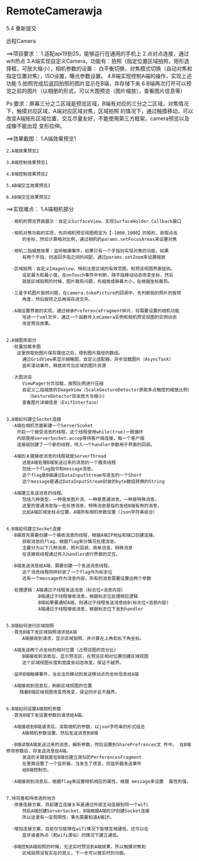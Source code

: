 # RemoteCamerawja
5.4 重新提交

远程Camera

==>项目要求：
1.适配api19到25，能够运行在通用的手机上
2.点对点连接，通过wifi热点
3.A端实现自定义Camera，功能有：拍照（指定位置区域拍照，矩形选择框，可放大缩小），相机参数的设置：
  白平衡切换，对焦模式切换（自动对焦和指定位置对焦），ISO设置，曝光参数设置。
4.B端实现控制A端的操作，实现上述功能
5.拍照完成后返回拍照的图片显示在B端，并存储下来
6.B端再次打开可以预览之前的图片（以相册的形式，可以大图预览（图片缩放），查看图片信息等）

Ps:要求：屏幕三分之二区域是预览区域，B端有对应的三分之二区域，对焦情况下，触摸对应区域，A端对应区域对焦，区域拍照
  的情况下，通过触摸移动，可以改变A端矩形区域位置，交互尽量友好，不能使用第三方框架，camera预览以及成像不能出现
  变形拉伸。
  
  
==>效果截图：
    1.A端效果预览1
    
    2.A端效果预览2
    
    3.B端控制效果预览1
    
    4.B端控制效果预览2
    
    5.AB端交互效果预览1
    
    6.AB端交互效果预览2
    
   
==>实现难点：
    1.A端相机部分
    
      ·相机的预览界面展示：自定义SurfaceView，实现SurfaceHolder.Callback接口

      ·相机对焦功能的实现，先将相机预览视图假定为【-1000,1000】的矩形，获取点击
	      的坐标，然后计算相对比例，通过相机的params.setFocusAreas来设置对焦

      ·相机二指缩放效果：监听触摸事件，如果只有一个手指则实现对焦的功能，如果
	      有两个手指，则返回手指之间的间距，通过params.setZoom来设置缩放

      ·区域拍照：自定义ImageView，特别注意区域的有效范围，和预览视图界面挂钩。
	      设定最大和最小值，在onTouch事件中判断，随手指移动动态改变坐标，然后
	      就是区域拍照的时候，图片裁剪问题，先缩放成屏幕大小，在根据坐标裁剪。

      ·三星手机图片旋转问题，在camera.tokePicture的回调中，先判断拍的照片的旋转
	      角度，然后旋转之后再保存进文件。

      ·A端设置界面的实现，通过继承PreferenceFragment碎片，将需要设置的相机功能
	      写进一个xml文件，通过一个函数传入mCamera实例和相机预览视图的实例动态
	      改变预览效果。

    
    2.A端图库部分
      ·批量加载多图
        这里获取到图片保存路径之后，得到图片路径的数组。
	      通过GridView来显示缩略图，自定义适配器，异步加载图片（AsyncTask）
	      监听滚动事件，释放非可见区域的图片资源

      ·大图浏览
	      ViewPager分页加载，按照比例进行压缩
	      自定义二指缩放的ImageView（ScaleGestureDetector获取多点触控的缩放比例）
		    （GestureDetector双击放大与缩小）
	      查看图片详细信息（ExifInterface）

    
    3.A端如何建立Socket连接
      ·A端在相机页面新建一个ServerScoket
	    开启一个接受消息的线程，这个线程使用while(true)一致循环
	    内部使用serverSocket.accep等待客户端连接，每一个客户端
	    连接就创建了一个新的线程，传入一个handler参数用于界面的回调。

      ·A端的关键接收消息的线程就是ServerThread
	      这是A端处理B端发送过来的消息的一个服务线程
	      包括一个flag指令和message消息。
	      这个flag是B端通过DataInputStream写进去的一个Short
	      这个message是通过DataInputStream封装的byte数组转换的String

      ·A端建立发送消息的线程。
	      包括几种类型，一种是发图片流，一种是普通消息，一种是特殊消息。
	      这里的普通消息指一些反馈消息，特殊消息是指的发给B端有用的消息，
	      比如A端区域坐标点位置，A端所有相机参数设置（Json字符串组合）

    
    4.B端如何建立Socket连接
      ·B端首先需要创建一个接收消息的线程，根据A端IP地址和端口创建连接。
	      获取消息的flag，根据flag来分情况处理消息。
	      主要分为以下几种消息，照片回调，简单消息，特殊消息
	      在该接收线程通过传入handler进行界面的交互。
	
      ·B端发送消息给A端，需要创建一个发送消息线程。
	      这个消息线程同样封装了一个flag作为标志位
	      还有一个message作为消息内容，所有的消息需要设置这两个参数

      ·处理逻辑：A端通过子线程发送消息（标志位+消息内容）
				B端通过子线程接收消息，根据标志位处理相应逻辑
				B端如果要通知A端，则通过子线程发送消息给B(标志位+消息内容)
				A端通过子线程接收消息，根据标志位下发到handler

    
    5.B端如何进行区域拍照
      ·首先B端下发区域拍照请求给A端
	      A端接收到请求，显示区域拍照，并计算左上角和右下角坐标。

      ·A端发送两个点坐标的相对位置（占预览图的百分比）
	      B端接收到消息后，显示预览区，在预览区相对位置创建区域视图
	      这个区域视图长度和宽度会动态改变。保证不越界。

      ·监听B端触摸事件，当合法的移动则发送移动点的坐标信息给A端
	
      ·A端接收到信息后，刷新区域视图的位置
	     随着B端区域视图改变而改变，保证同步且不越界。

    
    6.B端如何设置A端相机参数
      ·首先B端下发设置参数的请求给A端。

      ·A端接收到B端请求后，读取相机的参数，以json字符串的形式组合
	      A端相机参数设置，然后发送消息到B端

      ·B端读取A端发送过来的消息，解析参数，然后设置到SharePrefrences文	件中。	在B端修改参数后，将发送消息给A端。
	      发送的关键就是在B端也建立类似的PerferencesFragment
	      在里面设置了一个监听器，当发生了改变，则监听器发送事件
	      给B端控制页。
	
      ·A端接收到消息后，根据flag来设置相机相应的属性，根据	message来设置	属性的值。

    
    7.待完善和待改进的地方
      ·改善连接方案，目前建立连接关系是通过外部主动连接到同一个wifi
	      然后A端创建ServerSocket，B端根据A端的IP创建Socket连接
	      所以这里有一定局限性，事先需要知道A端IP。

      ·增加连接方案，目前仅仅能够在wifi情况下能够互相通信，还可以在
	      蓝牙或者热点（和wifi类似）的情况下建立通信。

      ·B端控制A端拍照的时候，无法实时预览到A端效果，所以触摸对焦和
	      区域拍照没有实在的意义，下一步可以做实时的功能。
    
    
